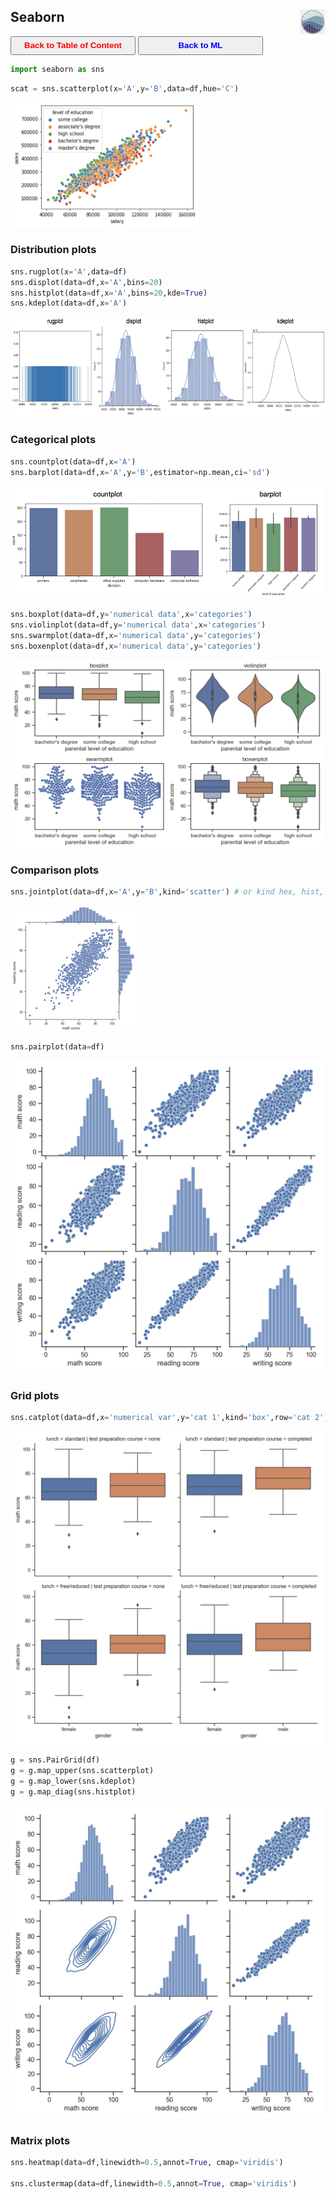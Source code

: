 ## Seaborn <img src="../img/seaborn_logo.jpg" width="40" height="40" style="float: right;" />

<a><button name="button" style = "color:red;width:200px;height:30px;cursor:pointer" onclick="window.location.href='https://reynier0611.github.io';">**Back to Table of Content**</button></a> <a><button name="button" style = "color:blue;width:200px;height:30px;cursor:pointer" onclick="window.location.href='https://reynier0611.github.io/ml/ml.html';">**Back to ML**</button></a>

```python
import seaborn as sns
```

```python
scat = sns.scatterplot(x='A',y='B',data=df,hue='C')
```

<img src="img/sns_scatterplot.jpg" width="300" height="200" style="float: center;" />

### Distribution plots

```python
sns.rugplot(x='A',data=df)
sns.displot(data=df,x='A',bins=20)
sns.histplot(data=df,x='A',bins=20,kde=True)
sns.kdeplot(data=df,x='A')
```

<img src="img/sns_hists.jpg" width="650" height="160" style="float: center;" />

### Categorical plots

```python
sns.countplot(data=df,x='A')
sns.barplot(data=df,x='A',y='B',estimator=np.mean,ci='sd')
```

<img src="img/sns_count.jpg" width="500" height="180" style="float: center;" />

```python
sns.boxplot(data=df,y='numerical data',x='categories')
sns.violinplot(data=df,y='numerical data',x='categories')
sns.swarmplot(data=df,x='numerical data',y='categories')
sns.boxenplot(data=df,x='numerical data',y='categories')
```

<img src="img/sns_box.jpg" width="500" height="300" style="float: center;" />

### Comparison plots

```python
sns.jointplot(data=df,x='A',y='B',kind='scatter') # or kind hex, hist, kde
```

<img src="img/sns_jointplot.jpg" width="200" height="200" style="float: center;" />

```python
sns.pairplot(data=df)
```

<img src="img/sns_pairplot.jpg" width="500" height="500" style="float: center;" />

### Grid plots

```python
sns.catplot(data=df,x='numerical var',y='cat 1',kind='box',row='cat 2',col='cat 3')
```

<img src="img/sns_catplot.jpg" width="500" height="500" style="float: center;" />

```python
g = sns.PairGrid(df)
g = g.map_upper(sns.scatterplot)
g = g.map_lower(sns.kdeplot)
g = g.map_diag(sns.histplot)
```

<img src="img/sns_pairgrid.jpg" width="500" height="500" style="float: center;" />

### Matrix plots

```python
sns.heatmap(data=df,linewidth=0.5,annot=True, cmap='viridis')

sns.clustermap(data=df,linewidth=0.5,annot=True, cmap='viridis')
```
